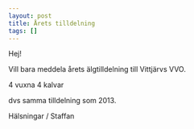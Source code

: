```yaml
---
layout: post
title: Årets tilldelning
tags: []
---
```

Hej!

Vill bara meddela årets älgtilldelning till Vittjärvs VVO.

4 vuxna
4 kalvar

dvs samma tilldelning som 2013.

Hälsningar / Staffan
